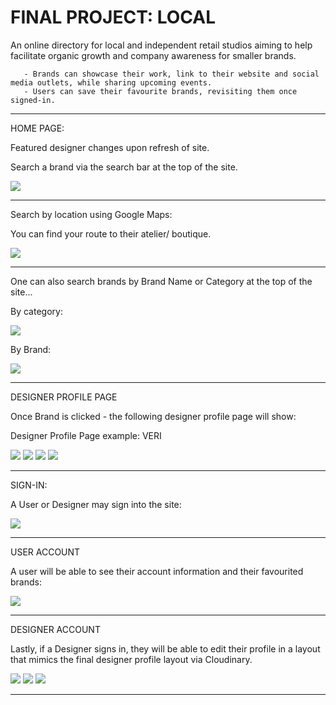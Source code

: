# FINAL PROJECT: LOCAL

An online directory for local and independent retail studios aiming to help facilitate organic growth and company awareness for smaller brands.

       - Brands can showcase their work, link to their website and social media outlets, while sharing upcoming events. 
       - Users can save their favourite brands, revisiting them once signed-in.

_______________________________________________________________________________________________________________________________

HOME PAGE: 

Featured designer changes upon refresh of site.

Search a brand via the search bar at the top of the site.


![](client/assets/homepage.png)

_______________________________________________________________________________________________________________________________

Search by location using Google Maps:

You can find your route to their atelier/ boutique.

![](client/assets/googlemaps.png)

_______________________________________________________________________________________________________________________________


One can also search brands by Brand Name or Category at the top of the site...

By category: 

![](client/assets/category.png)

By Brand:

![](client/assets/brand.png)
_______________________________________________________________________________________________________________________________

DESIGNER PROFILE PAGE

Once Brand is clicked - the following designer profile page will show:

Designer Profile Page example: VERI

![](client/assets/designerProfile1.png)
![](client/assets/designerProfile2.png)
![](client/assets/designerProfile3.png)
![](client/assets/designerProfile4.png)

_______________________________________________________________________________________________________________________________

SIGN-IN:

A User or Designer may sign into the site:

![](client/assets/signIn.png)
_______________________________________________________________________________________________________________________________

USER ACCOUNT

A user will be able to see their account information and their favourited brands:

![](client/assets/userFavourites.png)
_______________________________________________________________________________________________________________________________

DESIGNER ACCOUNT

Lastly, if a Designer signs in, they will be able to edit their profile in a layout that mimics the final designer profile layout via Cloudinary.

![](client/assets/modifyProfile1.png)
![](client/assets/modifyProfile2.png)
![](client/assets/modifyProfile3.png)

_______________________________________________________________________________________________________________________________


